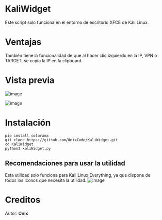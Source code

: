 # KaliWidget

Este script solo funciona en el entorno de escritorio XFCE de Kali Linux.

# Ventajas

También tiene la funcionalidad de que al hacer clic izquierdo en la IP, VPN o TARGET, se copia la IP en la clipboard.

# Vista previa
![image](https://github.com/0nixCode/KaliWidget/assets/31325020/27c90733-a78d-4846-80c8-99468bc954b3)

![image](https://github.com/0nixCode/KaliWidget/assets/31325020/6bc96cf1-fa0c-407f-8d09-f2dc0b37e5af)

# Instalación
```
pip install colorama
git clone https://github.com/0nixCode/KaliWidget.git
cd KaliWidget
python3 kaliWidget.py
```
## Recomendaciones para usar la utilidad
Esta utilidad solo funciona para Kali Linux Everything, ya que dispone de todos los iconos que necesita la utilidad.
![image](https://github.com/0nixCode/KaliWidget/assets/31325020/d3f88cf1-371a-451e-9e67-95514722bd2e)

# Creditos 
Autor: **Onix**
